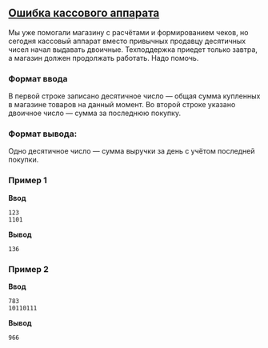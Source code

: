 ## [Ошибка кассового аппарата](../../../solutions/2.1/21_q.py)

Мы уже помогали магазину с расчётами и формированием чеков, но сегодня кассовый аппарат вместо привычных продавцу десятичных чисел начал выдавать двоичные.
Техподдержка приедет только завтра, а магазин должен продолжать работать. Надо помочь.

### Формат ввода

В первой строке записано десятичное число — общая сумма купленных в магазине товаров на данный момент.
Во второй строке указано двоичное число — сумма за последнюю покупку.

### Формат вывода:

Одно десятичное число — сумма выручки за день с учётом последней покупки.

### Пример 1

__Ввод__
```plaintext
123
1101
```

__Вывод__
```plaintext
136
```

### Пример 2

__Ввод__
```plaintext
783
10110111
```

__Вывод__
```plaintext
966
```